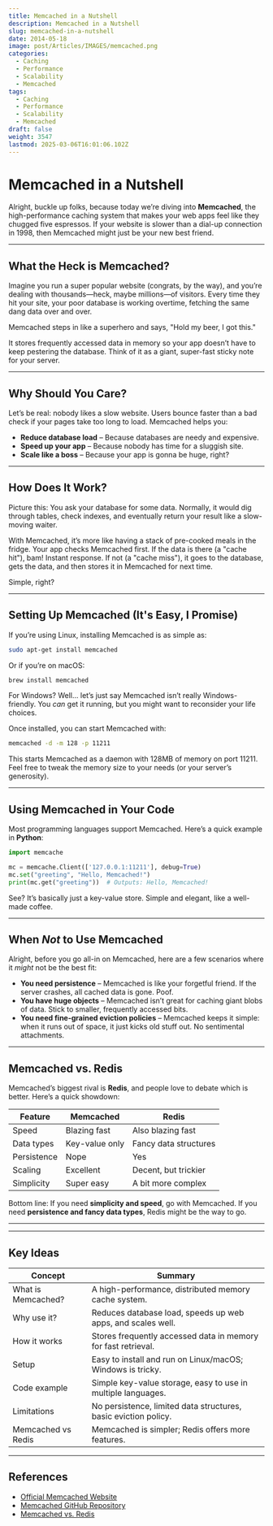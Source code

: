 ```yaml
---
title: Memcached in a Nutshell
description: Memcached in a Nutshell
slug: memcached-in-a-nutshell
date: 2014-05-18
image: post/Articles/IMAGES/memcached.png
categories:
  - Caching
  - Performance
  - Scalability
  - Memcached
tags:
  - Caching
  - Performance
  - Scalability
  - Memcached
draft: false
weight: 3547
lastmod: 2025-03-06T16:01:06.102Z
---
```

# Memcached in a Nutshell

Alright, buckle up folks, because today we’re diving into **Memcached**, the high-performance caching system that makes your web apps feel like they chugged five espressos. If your website is slower than a dial-up connection in 1998, then Memcached might just be your new best friend.

***

## What the Heck is Memcached?

Imagine you run a super popular website (congrats, by the way), and you’re dealing with thousands—heck, maybe millions—of visitors. Every time they hit your site, your poor database is working overtime, fetching the same dang data over and over.

Memcached steps in like a superhero and says, "Hold my beer, I got this."

It stores frequently accessed data in memory so your app doesn’t have to keep pestering the database. Think of it as a giant, super-fast sticky note for your server.

***

## Why Should You Care?

Let’s be real: nobody likes a slow website. Users bounce faster than a bad check if your pages take too long to load. Memcached helps you:

* **Reduce database load** – Because databases are needy and expensive.
* **Speed up your app** – Because nobody has time for a sluggish site.
* **Scale like a boss** – Because your app is gonna be huge, right?

***

## How Does It Work?

Picture this: You ask your database for some data. Normally, it would dig through tables, check indexes, and eventually return your result like a slow-moving waiter.

With Memcached, it’s more like having a stack of pre-cooked meals in the fridge. Your app checks Memcached first. If the data is there (a "cache hit"), bam! Instant response. If not (a "cache miss"), it goes to the database, gets the data, and then stores it in Memcached for next time.

Simple, right?

***

## Setting Up Memcached (It's Easy, I Promise)

If you’re using Linux, installing Memcached is as simple as:

```sh
sudo apt-get install memcached
```

Or if you’re on macOS:

```sh
brew install memcached
```

For Windows? Well... let’s just say Memcached isn’t really Windows-friendly. You *can* get it running, but you might want to reconsider your life choices.

Once installed, you can start Memcached with:

```sh
memcached -d -m 128 -p 11211
```

This starts Memcached as a daemon with 128MB of memory on port 11211. Feel free to tweak the memory size to your needs (or your server’s generosity).

***

## Using Memcached in Your Code

Most programming languages support Memcached. Here’s a quick example in **Python**:

```python
import memcache

mc = memcache.Client(['127.0.0.1:11211'], debug=True)
mc.set("greeting", "Hello, Memcached!")
print(mc.get("greeting"))  # Outputs: Hello, Memcached!
```

See? It’s basically just a key-value store. Simple and elegant, like a well-made coffee.

***

## When *Not* to Use Memcached

Alright, before you go all-in on Memcached, here are a few scenarios where it *might* not be the best fit:

* **You need persistence** – Memcached is like your forgetful friend. If the server crashes, all cached data is gone. Poof.
* **You have huge objects** – Memcached isn’t great for caching giant blobs of data. Stick to smaller, frequently accessed bits.
* **You need fine-grained eviction policies** – Memcached keeps it simple: when it runs out of space, it just kicks old stuff out. No sentimental attachments.

***

## Memcached vs. Redis

Memcached’s biggest rival is **Redis**, and people love to debate which is better. Here’s a quick showdown:

| Feature     | Memcached      | Redis                 |
| ----------- | -------------- | --------------------- |
| Speed       | Blazing fast   | Also blazing fast     |
| Data types  | Key-value only | Fancy data structures |
| Persistence | Nope           | Yes                   |
| Scaling     | Excellent      | Decent, but trickier  |
| Simplicity  | Super easy     | A bit more complex    |

Bottom line: If you need **simplicity and speed**, go with Memcached. If you need **persistence and fancy data types**, Redis might be the way to go.

***

<!-- ## Final Thoughts

Memcached is like duct tape for your web app’s performance—it’s simple, effective, and can save your database from a world of pain. If you want your app to be lightning-fast and handle massive traffic without breaking a sweat, give Memcached a shot.

Now go forth and cache like a pro! -->

***

## Key Ideas

| Concept            | Summary                                                         |
| ------------------ | --------------------------------------------------------------- |
| What is Memcached? | A high-performance, distributed memory cache system.            |
| Why use it?        | Reduces database load, speeds up web apps, and scales well.     |
| How it works       | Stores frequently accessed data in memory for fast retrieval.   |
| Setup              | Easy to install and run on Linux/macOS; Windows is tricky.      |
| Code example       | Simple key-value storage, easy to use in multiple languages.    |
| Limitations        | No persistence, limited data structures, basic eviction policy. |
| Memcached vs Redis | Memcached is simpler; Redis offers more features.               |

***

## References

* [Official Memcached Website](https://memcached.org/)
* [Memcached GitHub Repository](https://github.com/memcached/memcached)
* [Memcached vs. Redis](https://redis.io/docs/getting-started/)
